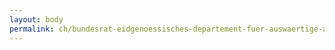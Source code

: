 ```yaml
---
layout: body
permalink: ch/bundesrat-eidgenoessisches-departement-fuer-auswaertige-angelegenheiten-direktion-fuer-voelkerrecht-abteilung-ii-voelkerrecht-staatsvertraege-und-nachbarrecht-task-force-asset-recovery/
---
```


